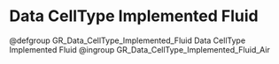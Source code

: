 Data CellType Implemented Fluid
===================================

@defgroup GR_Data_CellType_Implemented_Fluid Data CellType Implemented Fluid
@ingroup GR_Data_CellType_Implemented_Fluid_Air

